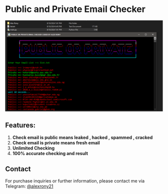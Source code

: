 # Public and Private Email Checker

![Area Code Database](https://raw.githubusercontent.com/alexrony21/Public-and-Private-Email-Checker/main/Public_OR_Private_Email_Checker.png)

## Features:
1. **Check email is public means leaked , hacked , spammed , cracked**
2. **Check email is private means fresh email**
3. **Unlimited Checking**
4. **100% accurate checking and result**

## Contact
For purchase inquiries or further information, please contact me via Telegram: [@alexrony21](https://t.me/alexrony21)
